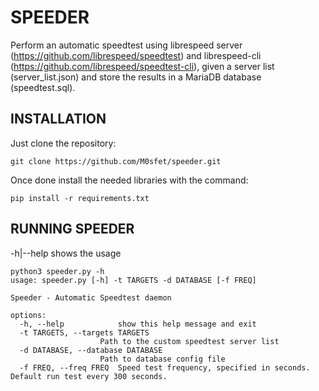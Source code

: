 # SPEEDER
Perform an automatic speedtest using librespeed server (https://github.com/librespeed/speedtest) and librespeed-cli (https://github.com/librespeed/speedtest-cli), given a server list (server_list.json) and store the results in a MariaDB database (speedtest.sql).

## INSTALLATION
Just clone the repository:

    git clone https://github.com/M0sfet/speeder.git
  
Once done install the needed libraries with the command:

    pip install -r requirements.txt
## RUNNING SPEEDER
-h|--help shows the usage

    python3 speeder.py -h
    usage: speeder.py [-h] -t TARGETS -d DATABASE [-f FREQ]

    Speeder - Automatic Speedtest daemon

    options:
      -h, --help            show this help message and exit
      -t TARGETS, --targets TARGETS
                        Path to the custom speedtest server list
      -d DATABASE, --database DATABASE
                        Path to database config file
      -f FREQ, --freq FREQ  Speed test frequency, specified in seconds. Default run test every 300 seconds.
